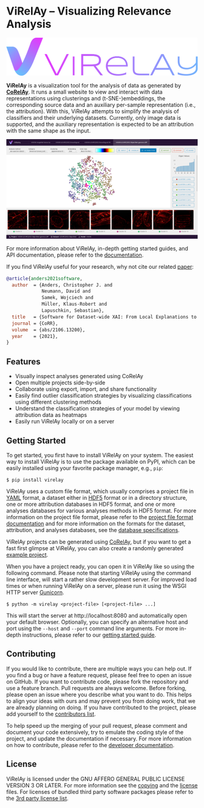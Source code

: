 # ViRelAy &ndash; Visualizing Relevance Analysis

![ViRelAy Logo](docs/images/virelay-logo-with-title.png)

**ViRelAy** is a visualization tool for the analysis of data as generated by **[CoRelAy](https://github.com/virelay/corelay)**. It runs a small website to view and interact with data representations using clusterings and (t-SNE-)embeddings, the corresponding source data and an auxiliary per-sample representation (i.e., the attribution). With this, ViRelAy attempts to simplify the analysis of classifiers and their underlying datasets. Currently, only image data is supported, and the auxiliary representation is expected to be an attribution with the same shape as the input.

![ViRelAy Screenshot](docs/images/virelay-screenshot.png)

For more information about ViRelAy, in-depth getting started guides, and API documentation, please refer to the [documentation](https://virelay.readthedocs.io/en/latest/).

If you find ViRelAy useful for your research, why not cite our related [paper](https://arxiv.org/abs/2106.13200):

```bibtex
@article{anders2021software,
  author  = {Anders, Christopher J. and
             Neumann, David and
             Samek, Wojciech and
             Müller, Klaus-Robert and
             Lapuschkin, Sebastian},
  title   = {Software for Dataset-wide XAI: From Local Explanations to Global Insights with {Zennit}, {CoRelAy}, and {ViRelAy}},
  journal = {CoRR},
  volume  = {abs/2106.13200},
  year    = {2021},
}
```

## Features

- Visually inspect analyses generated using CoRelAy
- Open multiple projects side-by-side
- Collaborate using export, import, and share functionality
- Easily find outlier classification strategies by visualizing classifications using different clustering methods
- Understand the classification strategies of your model by viewing attribution data as heatmaps
- Easily run ViRelAy locally or on a server

## Getting Started

To get started, you first have to install ViRelAy on your system. The easiest way to install ViRelAy is to use the package available on PyPI, which can be easily installed using your favorite package manager, e.g., `pip`:

```shell
$ pip install virelay
```

ViRelAy uses a custom file format, which usually comprises a project file in [YAML](https://yaml.org/) format, a dataset either in [HDF5](https://www.hdfgroup.org/solutions/hdf5/) format or in a directory structure, one or more attribution databases in HDF5 format, and one or more analyses databases for various analyses methods in HDF5 format. For more information on the project file format, please refer to the [project file format documentation](https://virelay.readthedocs.io/en/latest/contributors-guide/project-file-format.html) and for more information on the formats for the dataset, attribution, and analyses databases, see the [database specifications](https://virelay.readthedocs.io/en/latest/contributors-guide/database-specification.html).

ViRelAy projects can be generated using [CoRelAy](https://github.com/virelay/corelay), but if you want to get a fast first glimpse at ViRelAy, you can also create a randomly generated [example project](https://virelay.readthedocs.io/en/latest/getting-started/example-project.html).

When you have a project ready, you can open it in ViRelAy like so using the following command. Please note that starting ViRelAy using the command line interface, will start a rather slow development server. For improved load times or when running ViRelAy on a server, please run it using the WSGI HTTP server [Gunicorn](https://virelay.readthedocs.io/en/latest/user-guide/using-virelay-with-gunicorn.html).

```shell
$ python -m virelay <project-file> [<project-file> ...]
```

This will start the server at http://localhost:8080 and automatically open your default browser. Optionally, you can specify an alternative host and port using the `--host` and `--port` command line arguments. For more in-depth instructions, please refer to our [getting started guide](https://virelay.readthedocs.io/en/latest/getting-started/index.html).

## Contributing

If you would like to contribute, there are multiple ways you can help out. If you find a bug or have a feature request, please feel free to open an issue on GitHub. If you want to contribute code, please fork the repository and use a feature branch. Pull requests are always welcome. Before forking, please open an issue where you describe what you want to do. This helps to align your ideas with ours and may prevent you from doing work, that we are already planning on doing. If you have contributed to the project, please add yourself to the [contributors list](CONTRIBUTORS.md).

To help speed up the merging of your pull request, please comment and document your code extensively, try to emulate the coding style of the project, and update the documentation if necessary. For more information on how to contribute, please refer to the [developer documentation](https://virelay.readthedocs.io/en/latest/contributors-guide/index.html).

## License

ViRelAy is licensed under the GNU AFFERO GENERAL PUBLIC LICENSE VERSION 3 OR LATER. For more information see the [copying](COPYING) and the [license](LICENSE) files. For licenses of bundled third party software packages please refer to the [3rd party license list](virelay/frontend/distribution/3rdpartylicenses.txt).
